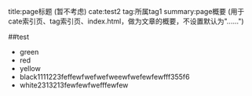 title:page标题 (暂不考虑)
cate:test2
tag:所属tag1
summary:page概要 (用于cate索引页、tag索引页、index.html，做为文章的概要，不设置默认为"......")

##test
* green
* red
* yellow
* black1111223feffewfwefwefweewfwefewfewfff355f6
* white2313213fewfewfwefffewfew
